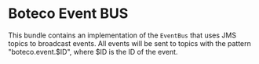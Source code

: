 # Boteco Event BUS

This bundle contains an implementation of the `EventBus` that uses JMS topics to broadcast events. All events will be
sent to topics with the pattern "boteco.event.$ID", where $ID is the ID of the event.